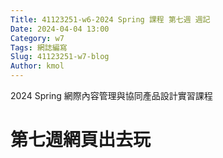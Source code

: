 ```yaml
---
Title: 41123251-w6-2024 Spring 課程 第七週 週記
Date: 2024-04-04 13:00
Category: w7
Tags: 網誌編寫
Slug: 41123251-w7-blog
Author: kmol
---
```


2024 Spring 網際內容管理與協同產品設計實習課程

<!-- PELICAN_END_SUMMARY -->

# 第七週網頁出去玩